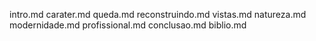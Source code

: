 intro.md
carater.md
queda.md
reconstruindo.md
vistas.md
natureza.md
modernidade.md
profissional.md
conclusao.md
biblio.md
